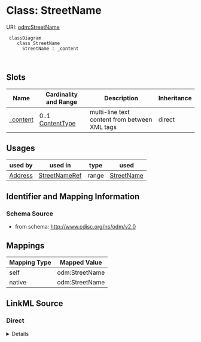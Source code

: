# Class: StreetName



URI: [odm:StreetName](http://www.cdisc.org/ns/odm/v2.0/StreetName)



```mermaid
 classDiagram
    class StreetName
      StreetName : _content
        
      
```




<!-- no inheritance hierarchy -->


## Slots

| Name | Cardinality and Range | Description | Inheritance |
| ---  | --- | --- | --- |
| [_content](_content.md) | 0..1 <br/> [ContentType](ContentType.md) | multi-line text content from between XML tags | direct |





## Usages

| used by | used in | type | used |
| ---  | --- | --- | --- |
| [Address](Address.md) | [StreetNameRef](StreetNameRef.md) | range | [StreetName](StreetName.md) |






## Identifier and Mapping Information







### Schema Source


* from schema: http://www.cdisc.org/ns/odm/v2.0





## Mappings

| Mapping Type | Mapped Value |
| ---  | ---  |
| self | odm:StreetName |
| native | odm:StreetName |





## LinkML Source

<!-- TODO: investigate https://stackoverflow.com/questions/37606292/how-to-create-tabbed-code-blocks-in-mkdocs-or-sphinx -->

### Direct

<details>
```yaml
name: StreetName
from_schema: http://www.cdisc.org/ns/odm/v2.0
slots:
- _content
slot_usage:
  range:
    name: range
    id_prefixes:
    - text
class_uri: odm:StreetName

```
</details>

### Induced

<details>
```yaml
name: StreetName
from_schema: http://www.cdisc.org/ns/odm/v2.0
slot_usage:
  range:
    name: range
    id_prefixes:
    - text
attributes:
  name: _content
  description: multi-line text content from between XML tags
  from_schema: http://www.cdisc.org/ns/odm/v2.0
  rank: 1000
  alias: _content
  owner: StreetName
  domain_of:
  - CheckValue
  - Code
  - WorkflowEnd
  - UserName
  - Prefix
  - Suffix
  - FullName
  - GivenName
  - FamilyName
  - StreetName
  - HouseNumber
  - City
  - StateProv
  - Country
  - PostalCode
  - OtherText
  - Meaning
  - LegalReason
  - DateTimeStamp
  - ReasonForChange
  - SourceID
  - FlagValue
  - FlagType
  - Value
  - TranslatedText
  range: _contentType
class_uri: odm:StreetName

```
</details>